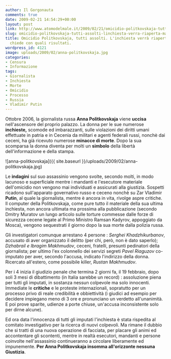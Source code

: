```yaml
---
author: Il Gorgonauta
comments: true
date: 2009-02-21 14:54:29+00:00
layout: post
link: http://www.atomodelmale.it/2009/02/21/omicidio-politkovskaja-tutti-assolti-linchiesta-verra-riaperta-ma-ci-si-chiede-con-quali-risultati/
slug: omicidio-politkovskaja-tutti-assolti-linchiesta-verra-riaperta-ma-ci-si-chiede-con-quali-risultati
title: Omicidio Politkovskaja, tutti assolti. L'inchiesta verrà riaperta ma ci si
  chiede con quali risultati.
wordpress_id: 4121
image: uploads/2009/02/anna-politkovskaja.jpg
categories:
- Censura
- Informazione
tags:
- Giornalista
- Inchiesta
- Morte
- Omicidio
- Processo
- Russia
- Vladimir Putin
---
```


Ottobre 2006, la giornalista russa **Anna Politkovskaja** viene **uccisa** nell'ascensore del proprio palazzo. La donna per le sue numerose **inchieste,** scomode ed imbarazzanti, sulle violazioni dei diritti umani effettuate in patria e in Cecenia da militari e agenti federali russi, nonchè dai ceceni, ha già ricevuto numerose **minacce di morte**. Dopo la sua scomparsa la donna diventa per molti un **simbolo** della libertà dell'informazione e della stampa.

![anna-politkovskaja]({{ site.baseurl }}/uploads/2009/02/anna-politkovskaja.jpg)

Le **indagini** sul suo assassinio vengono svolte, secondo molti, in modo lacunoso e superficiale mentre i mandanti e l'esecutore materiale dell'omicidio non vengono mai individuati e assicurati alla giustizia. Sospetti ricadono sull'apparato governativo russo e ceceno nonchè su Zar Vladimir **Putin**, al quale la giornalista, mentre è ancora in vita, rivolge aspre critiche. Il computer della Politkovskaja, come pure tutto il materiale della sua ultima inchiesta, non ancora ultimata ma prossima alla pubblicazione (secondo Dmitry Muratov un lungo articolo sulle torture commesse dalle forze di sicurezza cecene legate al Primo Ministro Ramsan Kadyrov, appoggiato da Mosca), vengono sequestrati il giorno dopo la sua morte dalla polizia russa.

Gli investigatori comunque arrestano 4 persone : _Serghei Khadzhikurbanov_, accusato di aver organizzato il delitto (per chi, però, non è dato saperlo); _Dzhabrail e Ibragim Makhmudov_, ceceni, fratelli, presunti pedinatori della giornalista; per ultimo l'ex colonnello dei servizi segreti _Pavel Riaguzov_ co-imputato per aver, secondo l'accusa, indicato l'indirizzo della donna. Ricercato all'estero, come possibile killer, _Rustan Makhmudov_.

Per i 4 inizia il giudizio penale che termina 2 giorni fa, il 19 febbraio, dopo soli 3 mesi di dibattimento (in Italia sarebbe un record) : assoluzione piena per tutti gli imputati, in sostanza nessun colpevole ma solo innocenti. Immediate le **critiche** e le proteste internazionali, sopratutto per un processo privo di reale credibilità e obbiettività (i giudici ad esempio per decidere impiegano meno di 3 ore e pronunciano un verdetto all'unanimità. E poi prove sparite, udienze a porte chiuse, un'accusa inconsistente solo per dirne alcune).

Ed ora data l'innocenza di tutti gli imputati l'inchiesta è stata rispedita al comitato investigativo per la ricerca di nuovi colpevoli. Ma rimane il dubbio che si tratti di una nuova operazione di facciata, per placare gli animi ed accontentare gli scontenti, mentre in realtà esecutori, mandanti e persone coinvolte nell'assassinio continueranno a circolare liberamente ed impunemente. **Per Anna Politkovskaja insomma all'orizzonte nessuna Giustizia**.

